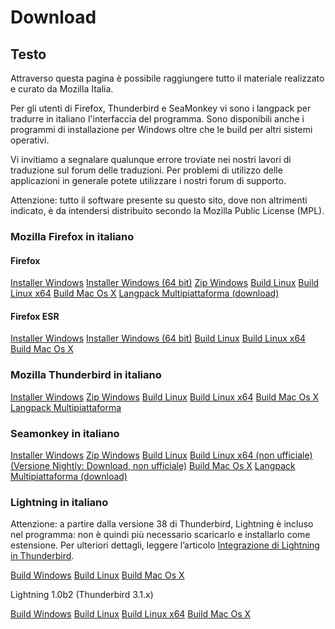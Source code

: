
# Download


## Testo

Attraverso questa pagina è possibile raggiungere tutto il materiale realizzato e curato da Mozilla Italia.

Per gli utenti di Firefox, Thunderbird e SeaMonkey vi sono i langpack per tradurre in italiano l'interfaccia del programma. Sono disponibili anche i programmi di installazione per Windows oltre che le build per altri sistemi operativi.

Vi invitiamo a segnalare qualunque errore troviate nei nostri lavori di traduzione sul forum delle traduzioni. Per problemi di utilizzo delle applicazioni in generale potete utilizzare i nostri forum di supporto.

Attenzione: tutto il software presente su questo sito, dove non altrimenti indicato, è da intendersi distribuito secondo la Mozilla Public License (MPL).

###  Mozilla Firefox in italiano

#### Firefox

  [Installer Windows](https://download.mozilla.org/?product=firefox-latest&os=win&lang=it)
  [Installer Windows (64 bit)](https://download.mozilla.org/?product=firefox-latest&os=win64&lang=it)
  [Zip Windows](http://sourceforge.net/projects/mozilla-italia/files/Mozilla%20Firefox/57.0.2/firefox-57.0.2-it.win32.zip/download)
  [Build Linux](https://download.mozilla.org/?product=firefox-latest&os=linux&lang=it)
  [Build Linux x64](https://download.mozilla.org/?product=firefox-latest&os=linux64&lang=it)
  [Build Mac Os X](https://download.mozilla.org/?product=firefox-latest&os=osx&lang=it)
  [Langpack Multipiattaforma (download)](https://releases.mozilla.org/pub/firefox/releases/57.0.2/win32/xpi/it.xpi)

#### Firefox ESR

  [Installer Windows](https://download.mozilla.org/?product=firefox-esr-latest&os=win&lang=it)
  [Installer Windows (64 bit)](https://download.mozilla.org/?product=firefox-esr-latest&os=win64&lang=it)
  [Build Linux](https://download.mozilla.org/?product=firefox-esr-latest&os=linux&lang=it)
  [Build Linux x64](https://download.mozilla.org/?product=firefox-esr-latest&os=linux64&lang=it)
  [Build Mac Os X](https://download.mozilla.org/?product=firefox-esr-latest&os=osx&lang=it)

### Mozilla Thunderbird in italiano

  [Installer Windows](https://download.mozilla.org/?product=thunderbird-latest&os=win&lang=it)
  [Zip Windows](http://sourceforge.net/projects/mozilla-italia/files/Mozilla%20Thunderbird/52.5.0/thunderbird-52.5.0-it.win32.zip/download)
  [Build Linux](https://download.mozilla.org/?product=thunderbird-latest&os=linux&lang=it)
  [Build Linux x64](https://download.mozilla.org/?product=thunderbird-latest&os=linux64&lang=it)
  [Build Mac Os X](https://download.mozilla.org/?product=firefox-esr-latest&os=osx&lang=it)
  [Langpack Multipiattaforma](https://ftp.mozilla.org/pub/thunderbird/releases/52.5.0/win32/xpi/it.xpi)

### Seamonkey in italiano

  [Installer Windows](http://download.mozilla.org/?product=seamonkey-2.49.1&os=win&lang=it)
  [Zip Windows](http://ftp.mozilla.org/pub/seamonkey/releases/2.49.1/win32/it/seamonkey-2.49.1.zip)
  [Build Linux](http://download.mozilla.org/?product=seamonkey-2.49.1&os=linux&lang=it)
  [Build Linux x64 (non ufficiale) (Versione Nightly: Download, non ufficiale)](https://archive.mozilla.org/pub/mozilla.org/seamonkey/releases/2.49.1/contrib/seamonkey-2.49.1.en-US.linux-x86_64.tar.bz2)
  [Build Mac Os X](http://download.mozilla.org/?product=seamonkey-2.49.1&os=osx&lang=it)
  [Langpack Multipiattaforma (download)](http://ftp.mozilla.org/pub/seamonkey/releases/2.49.1/langpack/seamonkey-2.49.1.it.langpack.xpi)

### Lightning in italiano

Attenzione: a partire dalla versione 38 di Thunderbird, Lightning è incluso nel programma: non è quindi più necessario scaricarlo e installarlo come estensione. Per ulteriori dettagli, leggere l’articolo [Integrazione di Lightning in Thunderbird](https://support.mozilla.org/it/kb/integrazione-lightning-thunderbird).

  [Build Windows](https://addons.mozilla.org/it/thunderbird/addon/lightning/)
  [Build Linux](https://addons.mozilla.org/it/thunderbird/addon/lightning/)
  [Build Mac Os X](https://addons.mozilla.org/it/thunderbird/addon/lightning/)

Lightning 1.0b2 (Thunderbird 3.1.x)

  [Build Windows](http://ftp.mozilla.org/pub/calendar/lightning/releases/1.0b2/win32/lightning.xpi)
  [Build Linux](http://ftp.mozilla.org/pub/calendar/lightning/releases/1.0b2/linux-i686/lightning.xpi)
  [Build Linux x64](http://ftp.mozilla.org/pub/calendar/lightning/releases/1.0b2/contrib/linux-x86_64/lightning.xpi)
  [Build Mac Os X](http://ftp.mozilla.org/pub/calendar/lightning/releases/1.0b2/mac/lightning.xpi)

